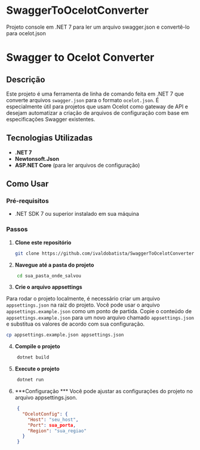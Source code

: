 # SwaggerToOcelotConverter
Projeto console em .NET 7 para ler um arquivo swagger.json e convertê-lo para ocelot.json

# Swagger to Ocelot Converter

## Descrição

Este projeto é uma ferramenta de linha de comando feita em .NET 7 que converte arquivos `swagger.json` para o formato `ocelot.json`. É especialmente útil para projetos que usam Ocelot como gateway de API e desejam automatizar a criação de arquivos de configuração com base em especificações Swagger existentes.

## Tecnologias Utilizadas

- **.NET 7**
- **Newtonsoft.Json**
- **ASP.NET Core** (para ler arquivos de configuração)

## Como Usar

### Pré-requisitos

- .NET SDK 7 ou superior instalado em sua máquina

### Passos

1. **Clone este repositório**
   ```bash
   git clone https://github.com/ivaldobatista/SwaggerToOcelotConverter.git

2. **Navegue até a pasta do projeto**
```bash
	cd sua_pasta_onde_salvou
```

3. **Crie o arquivo appsettings**

 Para rodar o projeto localmente, é necessário criar um arquivo `appsettings.json` na raiz do projeto. Você pode usar o arquivo `appsettings.example.json` como um ponto de partida. Copie o conteúdo de `appsettings.example.json` para um novo arquivo chamado `appsettings.json` e substitua os valores de acordo com sua configuração.

```bash
cp appsettings.example.json appsettings.json
```

4. **Compile o projeto**
```bash
	dotnet build
```

5. **Execute o projeto**
```bash
	dotnet run
```

6. ***Configuração ***
Você pode ajustar as configurações do projeto no arquivo appsettings.json.
```json
	{
	  "OcelotConfig": {
		"Host": "seu_host",
		"Port": sua_porta,
		"Region": "sua_regiao"
	  }
	}
```